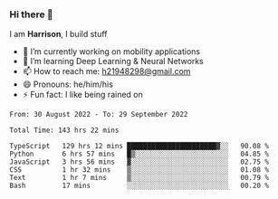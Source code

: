 ### Hi there 👋

I am **Harrison**, I build stuff 

<!--
**drogon98/drogon98** is a ✨ _special_ ✨ repository because its `README.md` (this file) appears on your GitHub profile.

Here are some ideas to get you started:

- 🔭 I’m currently working on ...
- 🌱 I’m currently learning ...
- 👯 I’m looking to collaborate on ...
- 🤔 I’m looking for help with ...
- 💬 Ask me about ...
- 📫 How to reach me: ...
- 😄 Pronouns: ...
- ⚡ Fun fact: ...
-->
<!--[![Anurag's GitHub stats](https://github-readme-stats.vercel.app/api?username=drogon98&theme=merko&show_icons=true)](https://github.com/anuraghazra/github-readme-stats)-->

- 🔭 I’m currently working on mobility applications
- 🌱 I’m learning Deep Learning & Neural Networks
- 📫 How to reach me: h21948298@gmail.com
- 😄 Pronouns: he/him/his
- ⚡ Fun fact: I like being rained on

<!--START_SECTION:waka-->

```text
From: 30 August 2022 - To: 29 September 2022

Total Time: 143 hrs 22 mins

TypeScript   129 hrs 12 mins ██████████████████████▓░░   90.08 %
Python       6 hrs 57 mins   █▒░░░░░░░░░░░░░░░░░░░░░░░   04.85 %
JavaScript   3 hrs 56 mins   ▓░░░░░░░░░░░░░░░░░░░░░░░░   02.75 %
CSS          1 hr 32 mins    ▒░░░░░░░░░░░░░░░░░░░░░░░░   01.08 %
Text         1 hr 7 mins     ▒░░░░░░░░░░░░░░░░░░░░░░░░   00.79 %
Bash         17 mins         ░░░░░░░░░░░░░░░░░░░░░░░░░   00.20 %
```

<!--END_SECTION:waka-->
